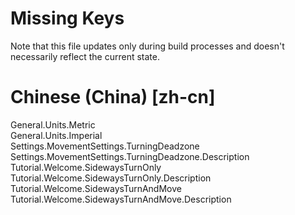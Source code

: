 # Missing Keys
Note that this file updates only during build processes and doesn't necessarily reflect the current state.

# Chinese (China) [zh-cn]
General.Units.Metric  
General.Units.Imperial  
Settings.MovementSettings.TurningDeadzone  
Settings.MovementSettings.TurningDeadzone.Description  
Tutorial.Welcome.SidewaysTurnOnly  
Tutorial.Welcome.SidewaysTurnOnly.Description  
Tutorial.Welcome.SidewaysTurnAndMove  
Tutorial.Welcome.SidewaysTurnAndMove.Description  

